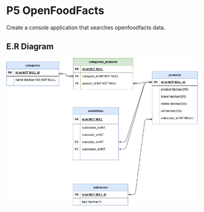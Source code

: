 # P5 OpenFoodFacts

Create a console application that searches openfoodfacts data.

## E.R Diagram

![E.R Diagram](offdb_ER.png)